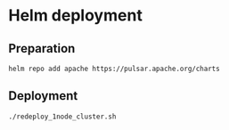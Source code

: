 # Helm deployment

## Preparation

```
helm repo add apache https://pulsar.apache.org/charts
```

## Deployment 

```
./redeploy_1node_cluster.sh
```